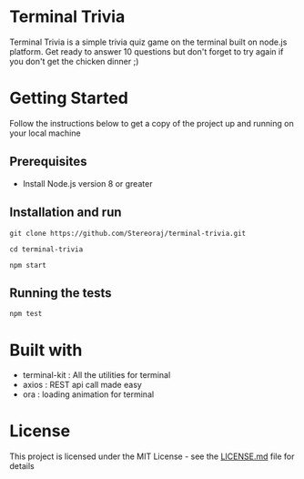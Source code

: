 # Terminal Trivia 

Terminal Trivia is a simple trivia quiz game on the terminal built on node.js platform. Get ready to answer 10 questions but don't forget to try again if you don't get the chicken dinner ;) 

# Getting Started

Follow the instructions below to get a copy of the project up and running on your local machine

## Prerequisites

 * Install Node.js version 8 or greater

## Installation and run
 
 ``` 
 git clone https://github.com/Stereoraj/terminal-trivia.git 
 ```

 ``` 
 cd terminal-trivia
 ```

 ``` 
 npm start 
 ```

## Running the tests

 ``` npm test ```

# Built with

 * terminal-kit : All the utilities for terminal
 * axios : REST api call made easy
 * ora : loading animation for terminal

# License

This project is licensed under the MIT License - see the [LICENSE.md](LICENSE.md) file for details


 